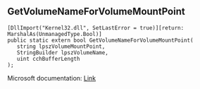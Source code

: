 ## GetVolumeNameForVolumeMountPoint

```
[DllImport("Kernel32.dll", SetLastError = true)][return: MarshalAs(UnmanagedType.Bool)]
public static extern bool GetVolumeNameForVolumeMountPoint(
   string lpszVolumeMountPoint,
   StringBuilder lpszVolumeName,
   uint cchBufferLength
);
```

Microsoft documentation: [Link](https://docs.microsoft.com/en-us/windows/win32/api/fileapi/nf-fileapi-getvolumenameforvolumemountpointw)
